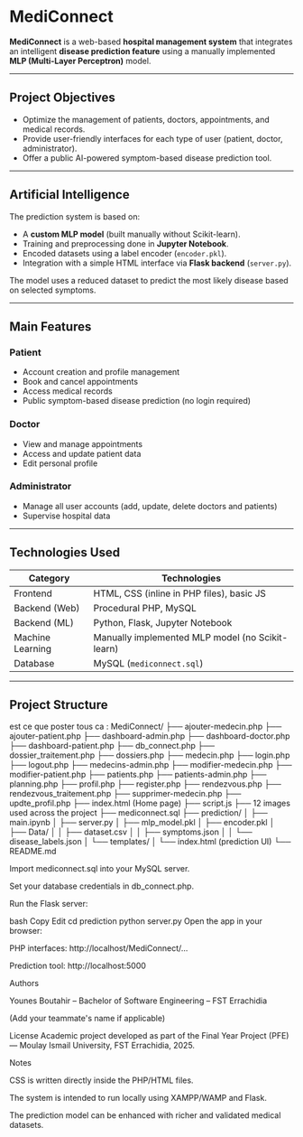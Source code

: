 #  MediConnect

**MediConnect** is a web-based **hospital management system** that integrates an intelligent **disease prediction feature** using a manually implemented **MLP (Multi-Layer Perceptron)** model.

---

##  Project Objectives

- Optimize the management of patients, doctors, appointments, and medical records.
- Provide user-friendly interfaces for each type of user (patient, doctor, administrator).
- Offer a public AI-powered symptom-based disease prediction tool.

---

##  Artificial Intelligence

The prediction system is based on:

- A **custom MLP model** (built manually without Scikit-learn).
- Training and preprocessing done in **Jupyter Notebook**.
- Encoded datasets using a label encoder (`encoder.pkl`).
- Integration with a simple HTML interface via **Flask backend** (`server.py`).

The model uses a reduced dataset to predict the most likely disease based on selected symptoms.

---

##  Main Features

### Patient
- Account creation and profile management
- Book and cancel appointments
- Access medical records
- Public symptom-based disease prediction (no login required)

###  Doctor
- View and manage appointments
- Access and update patient data
- Edit personal profile

###  Administrator
- Manage all user accounts (add, update, delete doctors and patients)
- Supervise hospital data

---

##  Technologies Used

| Category         | Technologies                                                   |
|------------------|----------------------------------------------------------------|
| Frontend         | HTML, CSS (inline in PHP files), basic JS                      |
| Backend (Web)    | Procedural PHP, MySQL                                          |
| Backend (ML)     | Python, Flask, Jupyter Notebook                                |
| Machine Learning | Manually implemented MLP model (no Scikit-learn)               |
| Database         | MySQL (`mediconnect.sql`)                                      |

---
##  Project Structure

est ce que poster tous ca : MediConnect/
├── ajouter-medecin.php
├── ajouter-patient.php
├── dashboard-admin.php
├── dashboard-doctor.php
├── dashboard-patient.php
├── db_connect.php
├── dossier_traitement.php
├── dossiers.php
├── medecin.php
├── login.php
├── logout.php
├── medecins-admin.php
├── modifier-medecin.php
├── modifier-patient.php
├── patients.php
├── patients-admin.php
├── planning.php
├── profil.php
├── register.php
├── rendezvous.php
├── rendezvous_traitement.php
├── supprimer-medecin.php
├── updte_profil.php
├── index.html (Home page)
├── script.js
├── 12 images used across the project
├── mediconnect.sql
├── prediction/
│ ├── main.ipynb
│ ├── server.py
│ ├── mlp_model.pkl
│ ├── encoder.pkl
│ ├── Data/
│ │ ├── dataset.csv
│ │ ├── symptoms.json
│ │ └── disease_labels.json
│ └── templates/
│ └── index.html (prediction UI)
└── README.md


Import mediconnect.sql into your MySQL server.

Set your database credentials in db_connect.php.

Run the Flask server:

bash
Copy
Edit
cd prediction
python server.py
Open the app in your browser:

PHP interfaces: http://localhost/MediConnect/...

Prediction tool: http://localhost:5000

 Authors
 
Younes Boutahir – Bachelor of Software Engineering – FST Errachidia

(Add your teammate's name if applicable)

 License
Academic project developed as part of the Final Year Project (PFE) — Moulay Ismail University, FST Errachidia, 2025.

 Notes
 
CSS is written directly inside the PHP/HTML files.

The system is intended to run locally using XAMPP/WAMP and Flask.

The prediction model can be enhanced with richer and validated medical datasets.


